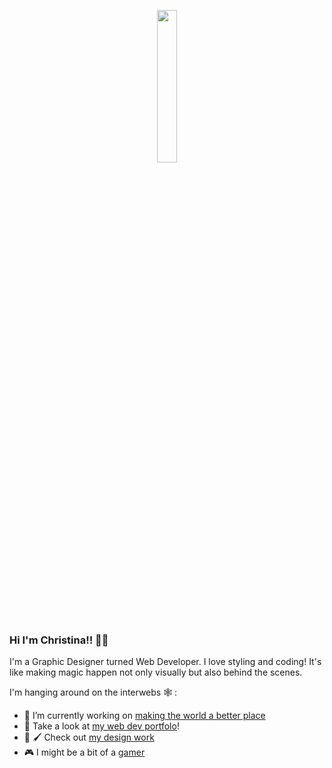 <p align="center">
<img src="https://media.giphy.com/media/4H3Ii5eLChYul9p7NL/giphy.gif" width="25%" />
  </p>

### Hi I'm Christina!! 🦄✨

I'm a Graphic Designer turned Web Developer. I love styling and coding! It's like making magic happen not only visually but also behind the scenes. 

I'm hanging around on the interwebs 🕸️ :

- 🌱 I’m currently working on [making the world a better place](https://huemanistic.org/)
- 📘 Take a look at [my web dev portfolo](https://www.christinaharris.dev/)!
- 🎨 🖌️ Check out [my design work](https://christinaharris.design/)
- 🎮 I might be a bit of a [gamer](https://psnprofiles.com/imriven)

